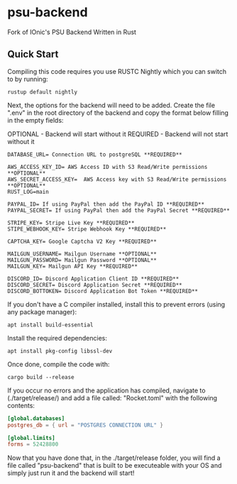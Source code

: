 # psu-backend
Fork of IOnic's PSU Backend Written in Rust


## Quick Start

Compiling this code requires you use RUSTC Nightly which you can switch to by running:
```shell
rustup default nightly
```

Next, the options for the backend will need to be added. Create the file ".env" in the root directory of the backend and copy the format below filling in the empty fields:

OPTIONAL - Backend will start without it
REQUIRED - Backend will not start without it

```
DATABASE_URL= Connection URL to postgreSQL **REQUIRED**

AWS_ACCESS_KEY_ID= AWS Access ID with S3 Read/Write permissions **OPTIONAL**
AWS_SECRET_ACCESS_KEY=  AWS Access key with S3 Read/Write permissions **OPTIONAL**
RUST_LOG=main

PAYPAL_ID= If using PayPal then add the PayPal ID **REQUIRED**
PAYPAL_SECRET= If using PayPal then add the PayPal Secret **REQUIRED**

STRIPE_KEY= Stripe Live Key **REQUIRED**
STIPE_WEBHOOK_KEY= Stripe Webhook Key **REQUIRED**

CAPTCHA_KEY= Google Captcha V2 Key **REQUIRED**

MAILGUN_USERNAME= Mailgun Username **OPTIONAL**
MAILGUN_PASSWORD= Mailgun Password **OPTIONAL**
MAILGUN_KEY= Mailgun API Key **REQUIRED**

DISCORD_ID= Discord Application Client ID **REQUIRED**
DISCORD_SECRET= Discord Application Secret **REQUIRED**
DISCORD_BOTTOKEN= Discord Application Bot Token **REQUIRED**
```

If you don't have a C compiler installed, install this to prevent errors (using any package manager):
```shell
apt install build-essential
```

Install the required dependencies:
```shell
apt install pkg-config libssl-dev
```

Once done, compile the code with:
```shell
cargo build --release
```

If you occur no errors and the application has compiled, navigate to (./target/release/) and add a file called: "Rocket.toml" with the following contents:
```toml
[global.databases]
postgres_db = { url = "POSTGRES CONNECTION URL" }

[global.limits]
forms = 52428800

```

Now that you have done that, in the ./target/release folder, you will find a file called "psu-backend" that is built to be executeable with your OS and simply just run it and the backend will start!
